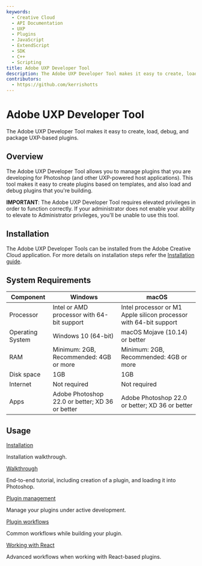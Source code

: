```yaml
---
keywords:
  - Creative Cloud
  - API Documentation
  - UXP
  - Plugins
  - JavaScript
  - ExtendScript
  - SDK
  - C++
  - Scripting
title: Adobe UXP Developer Tool
description: The Adobe UXP Developer Tool makes it easy to create, load, debug, and package UXP-based plugins for Photoshop.
contributors:
  - https://github.com/kerrishotts
---
```


# Adobe UXP Developer Tool

The Adobe UXP Developer Tool makes it easy to create, load, debug, and package UXP-based plugins.


## Overview

The Adobe UXP Developer Tool allows you to manage plugins that you are developing for Photoshop (and other UXP-powered host applications). This tool makes it easy to create plugins based on templates, and also load and debug plugins that you're building.

<InlineAlert variant="info" slots="text"/>

**IMPORTANT**:
The Adobe UXP Developer Tool requires elevated privileges in order to function correctly. If your administrator does not enable your ability to elevate to Administrator privileges, you'll be unable to use this tool.

## Installation
The Adobe UXP Developer Tools can be installed from the Adobe Creative Cloud application. For more details on installation steps refer the [Installation guide](installation/). 

<a name="sysreq" />

## System Requirements

Component        | Windows                                        | macOS
-----------------|------------------------------------------------|-----------
Processor	       | Intel or AMD processor with 64-bit support     | Intel processor or M1 Apple silicon processor with 64-bit support
Operating System | Windows 10 (64-bit)                            | macOS Mojave (10.14) or better
RAM	             | Minimum: 2GB, Recommended: 4GB or more         | Minimum: 2GB, Recommended: 4GB or more
Disk space       | 1GB                                            | 1GB
Internet         | Not required                                   | Not required
Apps             | Adobe Photoshop 22.0 or better; XD 36 or better| Adobe Photoshop 22.0 or better; XD 36 or better



## Usage

<DiscoverBlock slots="link, text"/>

[Installation](installation/)

Installation walkthrough.    

<DiscoverBlock slots="link, text"/>

[Walkthrough](../guides/devtool/udt-walkthrough)

End-to-end tutorial, including creation of a plugin, and loading it into Photoshop.

<DiscoverBlock slots="link, text"/>

[Plugin management](plugin-management/)

Manage your plugins under active development.

<DiscoverBlock slots="link, text"/>

[Plugin workflows](plugin-workflows/)

Common workflows while building your plugin.

<DiscoverBlock slots="link, text"/>

[Working with React](working-with-react/)

Advanced workflows when working with React-based plugins.

